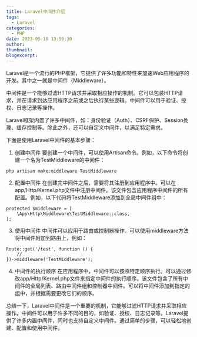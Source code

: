 ```yaml
---
title: Laravel中间件介绍
tags:
  - Laravel
categories:
  - PHP
date: 2023-05-18 13:56:30
author:
thumbnail:
blogexcerpt:
---
```

Laravel是一个流行的PHP框架，它提供了许多功能和特性来加速Web应用程序的开发。其中之一就是中间件（Middleware）。

中间件是一个能够过滤HTTP请求并采取相应操作的机制。它可以包装HTTP请求，并在请求到达应用程序之前或之后执行某些逻辑。中间件可以用于验证、授权、日志记录等操作。

Laravel框架内置了许多中间件，如：身份验证（Auth）、CSRF保护、Session处理、缓存控制等。除此之外，还可以自定义中间件，以满足特定需求。

下面是使用Laravel中间件的基本步骤：

1. 创建中间件
要创建一个中间件，可以使用Artisan命令。例如，以下命令将创建一个名为TestMiddleware的中间件：
```
php artisan make:middleware TestMiddleware
```

2. 配置中间件
在创建完中间件之后，需要将其注册到应用程序中。可以在app/Http/Kernel.php文件中注册中间件。该文件包含应用程序中间件的所有配置。例如，以下代码将TestMiddleware添加到全局中间件组中：
```
protected $middleware = [
    \App\Http\Middleware\TestMiddleware::class,
];
```

3. 使用中间件
中间件可以应用于路由或控制器操作。可以使用middleware方法将中间件附加到路由上，例如：
```
Route::get('/test', function () {
    //
})->middleware('TestMiddleware');
```

4. 中间件的执行顺序
在应用程序中，中间件可以按照特定顺序执行。可以通过修改app/Http/Kernel.php文件来指定中间件的执行顺序。该文件包含了所有中间件的全局列表、路由中间件组和控制器中间件。可以将中间件添加到指定的组中，并根据需要更改它们的顺序。

总结一下，Laravel中间件是一个重要的机制，它能够过滤HTTP请求并采取相应操作。中间件可以用于许多不同的目的，如验证、授权、日志记录等。Laravel提供了许多内置中间件，同时也支持自定义中间件。通过简单的步骤，可以轻松地创建、配置和使用中间件。
